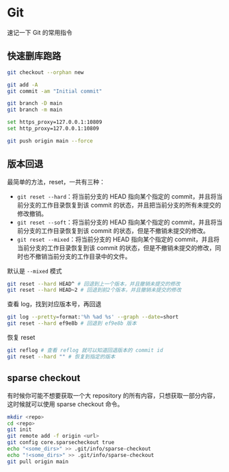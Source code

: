 # Git

速记一下 Git 的常用指令

## 快速删库跑路

```bash
git checkout --orphan new

git add -A
git commit -am "Initial commit"

git branch -D main
git branch -m main

set https_proxy=127.0.0.1:10809
set http_proxy=127.0.0.1:10809

git push origin main --force
```

## 版本回退

最简单的方法，reset，一共有三种：

- `git reset --hard`：将当前分支的 HEAD 指向某个指定的 commit，并且将当前分支的工作目录恢复到该 commit 的状态，并且把当前分支的所有未提交的修改撤销。
- `git reset --soft`：将当前分支的 HEAD 指向某个指定的 commit，并且将当前分支的工作目录恢复到该 commit 的状态，但是不撤销未提交的修改。
- `git reset --mixed`：将当前分支的 HEAD 指向某个指定的 commit，并且将当前分支的工作目录恢复到该 commit 的状态，但是不撤销未提交的修改，同时也不撤销当前分支的工作目录中的文件。

默认是 `--mixed` 模式

```bash
git reset --hard HEAD^ # 回退到上一个版本，并且撤销未提交的修改
git reset --hard HEAD~2 # 回退到前2个版本，并且撤销未提交的修改
```

查看 log，找到对应版本号，再回退

```bash
git log --pretty=format:'%h %ad %s' --graph --date=short
git reset --hard ef9e8b # 回退到 ef9e8b 版本
```

恢复 reset

```bash
git reflog # 查看 reflog 就可以知道回退版本的 commit id
git reset --hard "" # 恢复到指定的版本
```

## sparse checkout

有时候你可能不想要获取一个大 repository 的所有内容，只想获取一部分内容，这时候就可以使用 sparse checkout 命令。

```bash
mkdir <repo>
cd <repo>
git init
git remote add -f origin <url>
git config core.sparsecheckout true
echo "<some_dirs>" >> .git/info/sparse-checkout
echo "!<some_dirs>" >> .git/info/sparse-checkout
git pull origin main
```
